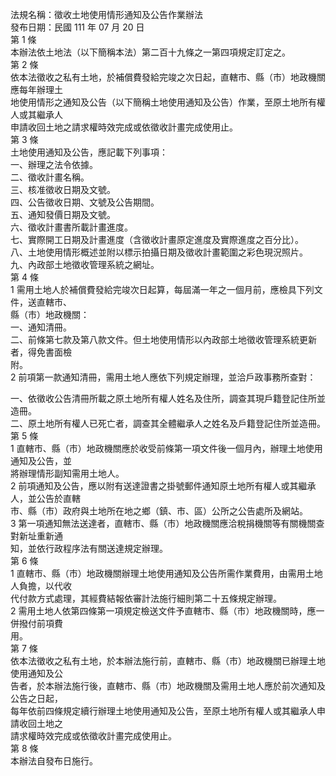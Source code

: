 法規名稱：徵收土地使用情形通知及公告作業辦法  
發布日期：民國 111 年 07 月 20 日  
第 1 條  
本辦法依土地法（以下簡稱本法）第二百十九條之一第四項規定訂定之。  
第 2 條  
依本法徵收之私有土地，於補償費發給完竣之次日起，直轄市、縣（市）地政機關應每年辦理土  
地使用情形之通知及公告（以下簡稱土地使用通知及公告）作業，至原土地所有權人或其繼承人  
申請收回土地之請求權時效完成或依徵收計畫完成使用止。  
第 3 條  
土地使用通知及公告，應記載下列事項：  
一、辦理之法令依據。  
二、徵收計畫名稱。  
三、核准徵收日期及文號。  
四、公告徵收日期、文號及公告期間。  
五、通知發價日期及文號。  
六、徵收計畫書所載計畫進度。  
七、實際開工日期及計畫進度（含徵收計畫原定進度及實際進度之百分比）。  
八、土地使用情形概述並附以標示拍攝日期及徵收計畫範圍之彩色現況照片。  
九、內政部土地徵收管理系統之網址。  
第 4 條  
1 需用土地人於補償費發給完竣次日起算，每屆滿一年之一個月前，應檢具下列文件，送直轄市、  
縣（市）地政機關：  
一、通知清冊。  
二、前條第七款及第八款文件。但土地使用情形以內政部土地徵收管理系統更新者，得免書面檢  
附。  
2 前項第一款通知清冊，需用土地人應依下列規定辦理，並洽戶政事務所查對：  


一、依徵收公告清冊所載之原土地所有權人姓名及住所，調查其現戶籍登記住所並造冊。  
二、原土地所有權人已死亡者，調查其全體繼承人之姓名及戶籍登記住所並造冊。  
第 5 條  
1 直轄市、縣（市）地政機關應於收受前條第一項文件後一個月內，辦理土地使用通知及公告，並  
將辦理情形副知需用土地人。  
2 前項通知及公告，應以附有送達證書之掛號郵件通知原土地所有權人或其繼承人，並公告於直轄  
市、縣（市）政府與土地所在地之鄉（鎮、市、區）公所之公告處所及網站。  
3 第一項通知無法送達者，直轄市、縣（市）地政機關應洽稅捐機關等有關機關查對新址重新通  
知，並依行政程序法有關送達規定辦理。  
第 6 條  
1 直轄市、縣（市）地政機關辦理土地使用通知及公告所需作業費用，由需用土地人負擔，以代收  
代付款方式處理，其經費結報依審計法施行細則第二十五條規定辦理。  
2 需用土地人依第四條第一項規定檢送文件予直轄市、縣（市）地政機關時，應一併撥付前項費  
用。  
第 7 條  
依本法徵收之私有土地，於本辦法施行前，直轄市、縣（市）地政機關已辦理土地使用通知及公  
告者，於本辦法施行後，直轄市、縣（市）地政機關及需用土地人應於前次通知及公告之日起，  
每年依前四條規定續行辦理土地使用通知及公告，至原土地所有權人或其繼承人申請收回土地之  
請求權時效完成或依徵收計畫完成使用止。  
第 8 條  
本辦法自發布日施行。  


